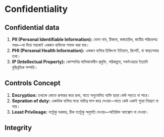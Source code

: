# Confidentiality 

## Confidential data
1. **PII (Personal Identifiable Information):** যেমন নাম, ঠিকানা, জন্মতারিখ, জাতীয় পরিচয়পত্র নম্বর—যা দিয়ে সহজেই একজন ব্যক্তিকে শনাক্ত করা যায়।
2. **PHI (Personal Health Information):** একজন ব্যক্তির চিকিৎসা ইতিহাস, রিপোর্ট, বা স্বাস্থ্যসেবার তথ্য।
3. **IP (Intellectual Property):** কোম্পানির মালিকানাধীন প্রযুক্তি, পরিকল্পনা, সফটওয়্যার ইত্যাদি বুদ্ধিবৃত্তিক সম্পত্তি।

## Controls Concept
1. **Encryption:** তথ্যকে কোডে রূপান্তর করে রাখা, যাতে অনুমোদিত ব্যক্তি ছাড়া কেউ পড়তে না পারে।
2. **Sepration of duty:** একাধিক ব্যক্তির মধ্যে দায়িত্ব ভাগ করে দেওয়া—যাতে কেউ একাই পুরো নিয়ন্ত্রণ না পায়।
3. **Least Privileage:** যতটুকু দরকার, ঠিক ততটুকু অনুমতি দেওয়া—অতিরিক্ত অ্যাক্সেস না দেওয়া।

## Integrity

